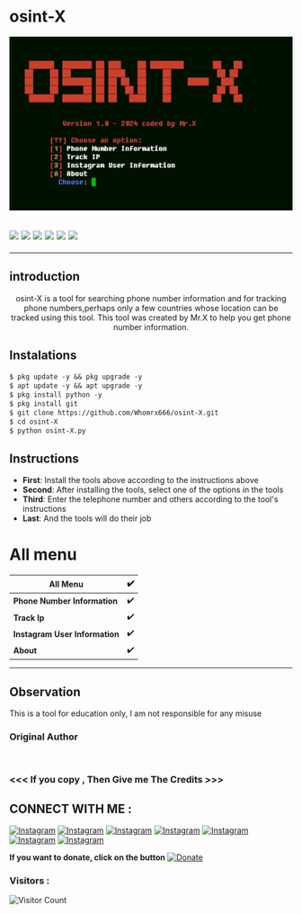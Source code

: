 # osint-X
![osint-X preview](osint-X.jpg)
<h2><img src="https://img.shields.io/badge/Author-Mr.X-blueviolet"/>
<img src="https://img.shields.io/badge/osint-X-red"/>
<img src="https://img.shields.io/badge/Made%20with-Python%20and%20Bash-yellowgreen"/>
<img src="https://img.shields.io/github/forks/Whomrx666/osint-X.svg?color=%23ffff00"/> <img
<img src="https://img.shields.io/github/stars/Whomrx666/osint-X.svg?color=%23ff3300"/> <img
<img src="https://img.shields.io/github/license/Whomrx666/osint-X.svg?color=%230000ff"/> <img
</center>
  </h2>
  <hr>

## introduction
<p align="center">
osint-X is a tool for searching phone number information and for tracking phone numbers,perhaps only a few countries whose location can be tracked using this tool. This tool was created by Mr.X to help you get phone number information.
  </details>

## Instalations
```
$ pkg update -y && pkg upgrade -y
$ apt update -y && apt upgrade -y
$ pkg install python -y
$ pkg install git
$ git clone https://github.com/Whomrx666/osint-X.git
$ cd osint-X
$ python osint-X.py
```

## Instructions
- **First**: Install the tools above according to the instructions above
- **Second**: After installing the tools, select one of the options in the tools
- **Third**: Enter the telephone number and others according to the tool's instructions
- **Last**: And the tools will do their job

# All menu
| All Menu | ✔️ |
|--------|--------|
| **Phone Number Information** |✔️ |
| **Track Ip** |✔️ |
| **Instagram User Information** |✔️ |
| **About** |✔️ |
---------

## Observation
This is a tool for education only, I am not responsible for any misuse
### Original Author
<a href="https://github.com/Whomrx666"><img src="https://img.shields.io/badge/Original-Author-brightgreen.svg" alt=""/></a>

### <<< If you copy , Then Give me The Credits >>>

## CONNECT WITH ME :

[![Instagram](https://img.shields.io/badge/WEBSITE-VISIT-yellow?style=for-the-badge&logo=blogger)](https://whomrxhackers.blogspot.com/)
[![Instagram](https://img.shields.io/badge/TWITTER-FOLLOW-red?style=for-the-badge&logo=x)](https://twitter.com/whomrx666)
[![Instagram](https://img.shields.io/badge/YOUTUBE-SUBSCRIBE-red?style=for-the-badge&logo=youtube)](https://youtube.com/@whomrx666)
[![Instagram](https://img.shields.io/badge/FACEBOOK-LIKE-red?style=for-the-badge&logo=facebook)](https://facebook.com/https://www.facebook.com/whomrx.666)
[![Instagram](https://img.shields.io/badge/TELEGRAM-CONNECT-red?style=for-the-badge&logo=telegram)](https://t.me/@Whomr_X)
[![Instagram](https://img.shields.io/badge/WHATSAPP-CONTACT-red?style=for-the-badge&logo=whatsapp)](https://wa.me/6285933663749)
[![Instagram](https://img.shields.io/badge/TIKTOK-FOLLOW-red?style=for-the-badge&logo=tiktok)](https://www.tiktok.com/@whomr.x)

**If you want to donate, click on the button**
<a href="https://saweria.co/whomrx"><img title="Donate" src="https://img.shields.io/badge/Donate-osint X-yellow?style=for-the-badge&logo=github"></a>

### Visitors :
![Visitor Count](https://profile-counter.glitch.me/Whomrx666/count.svg)
